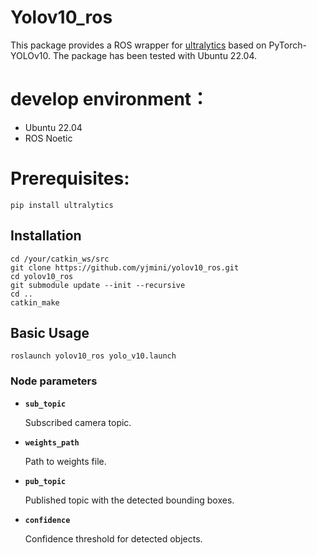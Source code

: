 # Yolov10_ros

This package provides a ROS wrapper for [ultralytics](https://github.com/ultralytics/ultralytics) based on PyTorch-YOLOv10. The package has been tested with Ubuntu 22.04.

# develop environment：
- Ubuntu 22.04
- ROS Noetic

# Prerequisites:
```
pip install ultralytics
```

## Installation

```
cd /your/catkin_ws/src
git clone https://github.com/yjmini/yolov10_ros.git
cd yolov10_ros
git submodule update --init --recursive
cd ..
catkin_make

```

## Basic Usage
```
roslaunch yolov10_ros yolo_v10.launch
```
### Node parameters

* **`sub_topic`** 

    Subscribed camera topic.

* **`weights_path`** 

    Path to weights file.

* **`pub_topic`** 

    Published topic with the detected bounding boxes.
    
* **`confidence`** 

    Confidence threshold for detected objects.
    


